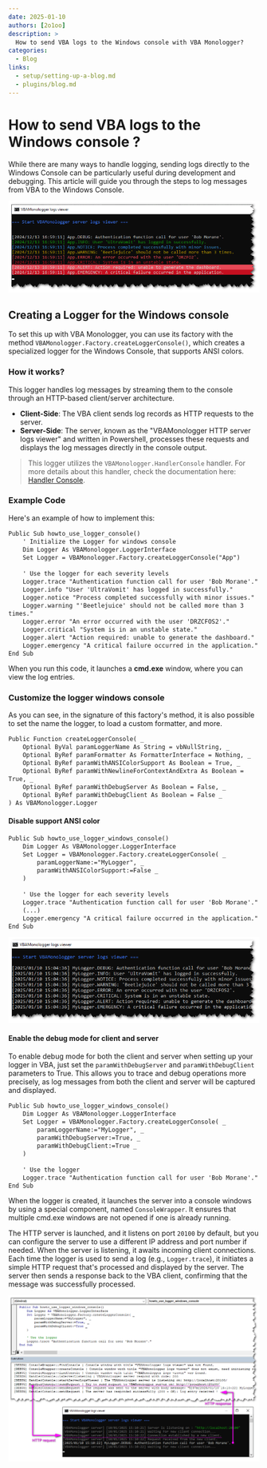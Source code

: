 ```yaml
---
date: 2025-01-10
authors: [2o1oo]
description: >
  How to send VBA logs to the Windows console with VBA Monologger?
categories:
  - Blog
links:
  - setup/setting-up-a-blog.md
  - plugins/blog.md
---
```


# How to send VBA logs to the Windows console ?

While there are many ways to handle logging, sending logs directly to the Windows Console can be particularly useful during development and debugging. This article will guide you through the steps to log messages from VBA to the Windows Console.

![VBAMonologger-output-WindowsConsole.png](../../../getting-started/VBAMonologger-output-WindowsConsole.png)

<!-- more -->


## Creating a Logger for the Windows console

To set this up with VBA Monologger, you can use its factory with the method `VBAMonologger.Factory.createLoggerConsole()`, which creates a specialized logger for the Windows Console, that supports ANSI colors.


### How it works?

This logger handles log messages by streaming them to the console through an HTTP-based client/server architecture. 

- **Client-Side**: The VBA client sends log records as HTTP requests to the server.
- **Server-Side**: The server, known as the "VBAMonologger HTTP server logs viewer" and written in Powershell, processes these requests and displays the log messages directly in the console output.

> This logger utilizes the `VBAMonologger.HandlerConsole` handler. For more details about this handler, check the documentation here: [Handler Console](./../../../under-the-hood/handler.md#handlerconsole).


### Example Code

Here's an example of how to implement this:

```vbscript
Public Sub howto_use_logger_console()
    ' Initialize the Logger for windows console
    Dim Logger As VBAMonologger.LoggerInterface
    Set Logger = VBAMonologger.Factory.createLoggerConsole("App")

    ' Use the logger for each severity levels
    Logger.trace "Authentication function call for user 'Bob Morane'." 
    Logger.info "User 'UltraVomit' has logged in successfully."
    Logger.notice "Process completed successfully with minor issues."
    Logger.warning "'Beetlejuice' should not be called more than 3 times."
    Logger.error "An error occurred with the user 'DRZCFOS2'."
    Logger.critical "System is in an unstable state."
    Logger.alert "Action required: unable to generate the dashboard."
    Logger.emergency "A critical failure occurred in the application."
End Sub
```

When you run this code, it launches a **cmd.exe** window, where you can view the log entries.

### Customize the logger windows console

As you can see, in the signature of this factory's method, it is also possible to set the name the logger, to load a custom formatter, and more. 

```vbscript
Public Function createLoggerConsole( _
    Optional ByVal paramLoggerName As String = vbNullString, _
    Optional ByRef paramFormatter As FormatterInterface = Nothing, _
    Optional ByRef paramWithANSIColorSupport As Boolean = True, _
    Optional ByRef paramWithNewlineForContextAndExtra As Boolean = True, _
    Optional ByRef paramWithDebugServer As Boolean = False, _
    Optional ByRef paramWithDebugClient As Boolean = False _
) As VBAMonologger.Logger
```

#### Disable support ANSI color

```vbscript
Public Sub howto_use_logger_windows_console()
    Dim Logger As VBAMonologger.LoggerInterface
    Set Logger = VBAMonologger.Factory.createLoggerConsole( _
        paramLoggerName:="MyLogger", _
        paramWithANSIColorSupport:=False _
    )

    ' Use the logger for each severity levels
    Logger.trace "Authentication function call for user 'Bob Morane'."
    (...)
    Logger.emergency "A critical failure occurred in the application."
End Sub
```

![VBAMonologger-output-WindowsConsole-with-no-colors.png](VBAMonologger-output-WindowsConsole-with-no-colors.png)


#### Enable the debug mode for client and server

To enable debug mode for both the client and server when setting up your logger in VBA, just set the `paramWithDebugServer` and `paramWithDebugClient` parameters to True. This allows you to trace and debug operations more precisely, as log messages from both the client and server will be captured and displayed.

```vbscript
Public Sub howto_use_logger_windows_console()
    Dim Logger As VBAMonologger.LoggerInterface
    Set Logger = VBAMonologger.Factory.createLoggerConsole( _
        paramLoggerName:="MyLogger", _
        paramWithDebugServer:=True, _
        paramWithDebugClient:=True _
    )
        
    ' Use the logger
    Logger.trace "Authentication function call for user 'Bob Morane'."
End Sub
```

When the logger is created, it launches the server into a console windows by using a special component, named `ConsoleWrapper`. It ensures that multiple cmd.exe windows are not opened if one is already running. 

The HTTP server is launched, and it listens on port `20100` by default, but you can configure the server to use a different IP address and port number if needed. When the server is listening, it awaits incoming client connections. Each time the logger is used to send a log (e.g., `Logger.trace`), it initiates a simple HTTP request that's processed and displayed by the server. The server then sends a response back to the VBA client, confirming that the message was successfully processed.

![VBAMonologger-debug-server-and-client-windows-console.png](VBAMonologger-debug-server-and-client-windows-console.png)
